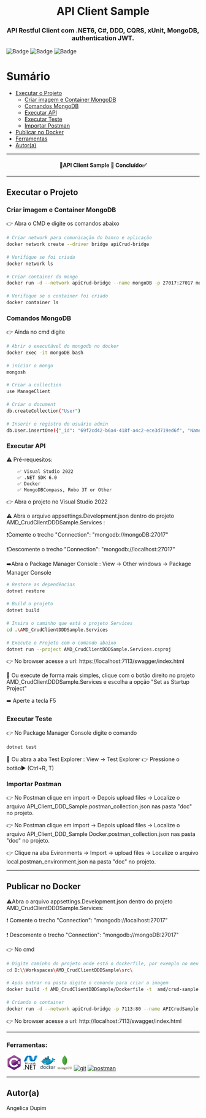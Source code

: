 <h1  align="center">API Client Sample</h1>

<h3  align="center">API Restful Client com .NET6, C#, DDD, CQRS, xUnit, MongoDB, authentication JWT.</h3>

<p  align="center">

![Badge](https://img.shields.io/badge/license-MIT-brightgreen?style=flat) ![Badge](https://img.shields.io/badge/build-sucess-brightgreen?style=flat) ![Badge](https://img.shields.io/badge/test-sucess-brightgreen?style=flat)
</p>

Sumário
===========
<!--ts-->
* [Executar o Projeto](#executar-o-projeto)
	* [Criar imagem e Container MongoDB](#criar-imagem-e-container-mongodb)
	* [Comandos MongoDB](#comandos-mongodb)
	* [Executar API](#executar-api)
	* [Executar Teste](#executar-teste)
	* [Importar Postman](#importar-postman)
* [Publicar no Docker](#publicar-no-docker)
* [ Ferramentas](#ferramentas)
* [Autor(a)](#autora)
<!--te-->

---
<h4 align="center"> 🚀API Client Sample 🚀 Concluído✅ </h4>

---

## Executar o Projeto

### Criar imagem e Container MongoDB

👉 Abra o CMD e digite os comandos abaixo
```bash
# Criar network para comunicação do banco e aplicação
docker network create --driver bridge apiCrud-bridge

# Verifique se foi criada
docker network ls

# Criar container do mongo
docker run -d --network apiCrud-bridge --name mongoDB -p 27017:27017 mongo:6.0.4

# Verifique se o container foi criado
docker container ls
```
### Comandos MongoDB
👉 Ainda no cmd digite

```bash
# Abrir o executável do mongodb no docker
docker exec -it mongoDB bash

# iniciar o mongo
mongosh

# Criar a collection
use ManageClient

# Criar o document
db.createCollection("User")

# Inserir o registro do usuário admin
db.User.insertOne({"_id": "69f2cd42-b6a4-418f-a4c2-ece3d719ed6f", "Name":"Admin", "Password": "admin", "IsActive": true, "Role"  :  "Admin"})
```

### Executar API
⚠️ Pré-requesitos:
		
		✅ Visual Studio 2022
		✅ .NET SDK 6.0
		✅ Docker
		✅ MongoDBCompass, Robo 3T or Other

👉 Abra o projeto no Visual Studio 2022

⚠️ Abra o arquivo appsettings.Development.json dentro do projeto AMD_CrudClientDDDSample.Services :
<p>❗Comente o trecho "Connection": "mongodb://mongoDB:27017" </p>
<p>❗Descomente o trecho "Connection": "mongodb://localhost:27017"</p>

➡️Abra o Package Manager Console : View -> Other windows -> Package Manager Console

```bash
# Restore as dependências
dotnet restore

# Build o projeto
dotnet build

# Insira o caminho que está o projeto Services
cd .\AMD_CrudClientDDDSample.Services

# Execute o Projeto com o comando abaixo
dotnet run --project AMD_CrudClientDDDSample.Services.csproj
```
👉 No browser acesse a url: https://localhost:7113/swagger/index.html

🌟 Ou execute de forma mais simples, clique com o botão direito no projeto AMD_CrudClientDDDSample.Services e escolha a opção "Set as Startup Project"

➡️ Aperte a tecla F5

### Executar Teste
👉 No Package Manager Console digite o comando
```bash
dotnet test
```
🌟 Ou abra a aba Test Explorer : View -> Test Explorer
👉 Pressione o botão▶️ (Ctrl+R, T)

### Importar Postman
👉 No Postman clique em import -> Depois upload files -> Localize o arquivo  API_Client_DDD_Sample.postman_collection.json nas pasta "doc" no projeto.

👉 No Postman clique em import -> Depois upload files -> Localize o arquivo  API_Client_DDD_Sample Docker.postman_collection.json nas pasta "doc" no projeto.

👉 Clique na aba Evironments -> Import -> upload files -> Localize o arquivo local.postman_environment.json na pasta "doc" no projeto.

---
## Publicar no Docker

⚠️Abra o arquivo appsettings.Development.json dentro do projeto AMD_CrudClientDDDSample.Services:
<p>❗ Comente o trecho "Connection": "mongodb://localhost:27017" </p>
<p>❗ Descomente o trecho "Connection": "mongodb://mongoDB:27017" </p>

👉 No cmd 
```bash
# Digite caminho do projeto onde está o dockerfile, por exemplo no meu 
cd D:\\Workspaces\AMD_CrudClientDDDSample\src\

# Após entrar na pasta digite o comando para criar a imagem
docker build -f AMD_CrudClientDDDSample/Dockerfile -t  amd/crud-sample:1.0 .

# Criando o container
docker run -d --network apiCrud-bridge -p 7113:80 --name APICrudSample amd/crud-sample:1.0

```
👉 No browser acesse a url: http://localhost:7113/swagger/index.html

---

###  Ferramentas:
<p  align="left">

<a  href=""  target="_blank"  rel="noreferrer"><img  src="https://raw.githubusercontent.com/devicons/devicon/master/icons/csharp/csharp-original.svg"  alt="csharp"  width="40"  height="40"/></a>  <a  href="https://dotnet.microsoft.com/en-us/download/dotnet/thank-you/sdk-6.0.406-windows-x64-installer"  target="_blank"  rel="noreferrer"><img  src="https://raw.githubusercontent.com/devicons/devicon/master/icons/dot-net/dot-net-original-wordmark.svg"  alt="dotnet"  width="40"  height="40"/></a>  <a  href="https://docs.docker.com/desktop/install/windows-install/"  target="_blank"  rel="noreferrer"><img  src="https://raw.githubusercontent.com/devicons/devicon/master/icons/docker/docker-original-wordmark.svg"  alt="docker"  width="40"  height="40"/></a>  <a  href="https://www.mongodb.com/"  target="_blank"  rel="noreferrer"><img  src="https://raw.githubusercontent.com/devicons/devicon/master/icons/mongodb/mongodb-original-wordmark.svg"  alt="mongodb"  width="40"  height="40"/></a>  <a  href="https://git-scm.com/"  target="_blank"  rel="noreferrer"><img  src="https://www.vectorlogo.zone/logos/git-scm/git-scm-icon.svg"  alt="git"  width="40"  height="40"/></a>  <a  href="https://postman.com"  target="_blank"  rel="noreferrer"><img  src="https://www.vectorlogo.zone/logos/getpostman/getpostman-icon.svg"  alt="postman"  width="40"  height="40"/></a>
</p>

---
## Autor(a)

Angelica Dupim